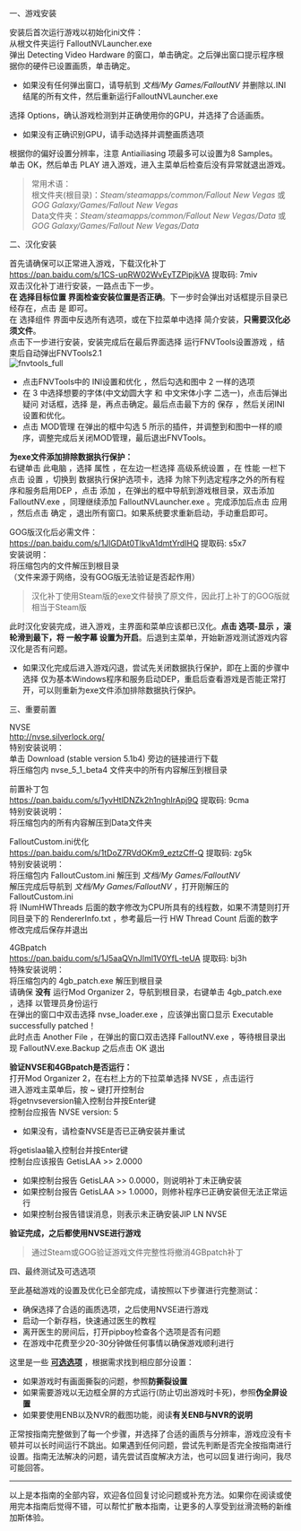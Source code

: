 <p class="has-line-data" data-line-start="0" data-line-end="1">一、游戏安装</p>
<p class="has-line-data" data-line-start="2" data-line-end="5">安装后首次运行游戏以初始化ini文件：<br>
从根文件夹运行 FalloutNVLauncher.exe<br>
弹出 Detecting Video Hardware 的窗口，单击确定。之后弹出窗口提示程序根据你的硬件已设置画质，单击确定。</p>
<ul>
<li class="has-line-data" data-line-start="5" data-line-end="7">如果没有任何弹出窗口，请导航到 <em>文档/My Games/FalloutNV</em> 并删除以.INI结尾的所有文件，然后重新运行FalloutNVLauncher.exe</li>
</ul>
<p class="has-line-data" data-line-start="7" data-line-end="8">选择 Options，确认游戏检测到并正确使用你的GPU，并选择了合适画质。</p>
<ul>
<li class="has-line-data" data-line-start="8" data-line-end="10">如果没有正确识别GPU，请手动选择并调整画质选项</li>
</ul>
<p class="has-line-data" data-line-start="10" data-line-end="12">根据你的偏好设置分辨率，注意 Antiailiasing 项最多可以设置为8 Samples。<br>
单击 OK，然后单击 PLAY 进入游戏，进入主菜单后检查后没有异常就退出游戏。</p>
<blockquote>
<p class="has-line-data" data-line-start="12" data-line-end="15">常用术语：<br>
根文件夹(根目录)：<em>Steam/steamapps/common/Fallout New Vegas</em> 或 <em>GOG Galaxy/Games/Fallout New Vegas</em><br>
Data文件夹：<em>Steam/steamapps/common/Fallout New Vegas/Data</em> 或 <em>GOG Galaxy/Games/Fallout New Vegas/Data</em></p>
</blockquote>
<p class="has-line-data" data-line-start="16" data-line-end="17">二、汉化安装</p>
<p class="has-line-data" data-line-start="18" data-line-end="25">首先请确保可以正常进入游戏，下载汉化补丁<br>
<a href="https://pan.baidu.com/s/1CS-upRW02WvEyTZPipjkVA">https://pan.baidu.com/s/1CS-upRW02WvEyTZPipjkVA</a> 提取码: 7miv<br>
双击汉化补丁进行安装，一路点击下一步。<br>
<strong>在 选择目标位置 界面检查安装位置是否正确</strong>。下一步时会弹出对话框提示目录已经存在，点击 是 即可。<br>
在 选择组件 界面中反选所有选项，或在下拉菜单中选择 简介安装，<strong>只需要汉化必须文件</strong>。<br>
点击下一步进行安装，安装完成后在最后界面选择 运行FNVTools设置游戏 ，结束后自动弹出FNVTools2.1<br>
<img src="https://gitee.com/feelbetterhua/nvguideline_cn/raw/master/fnvtools_full.jpg" alt="fnvtools_full" title="fnvtools_full"></p>
<ul>
<li class="has-line-data" data-line-start="25" data-line-end="26">点击FNVTools中的 INI设置和优化 ，然后勾选和图中 2 一样的选项</li>
<li class="has-line-data" data-line-start="26" data-line-end="27">在 3 中选择想要的字体(中文幼圆大字 和 中文宋体小字 二选一)，点击后弹出 疑问 对话框，选择 是，再点击确定。最后点击最下方的 保存 ，然后关闭INI设置和优化。</li>
<li class="has-line-data" data-line-start="27" data-line-end="29">点击 MOD管理 在弹出的框中勾选 5 所示的插件，并调整到和图中一样的顺序，调整完成后关闭MOD管理，最后退出FNVTools。</li>
</ul>
<p class="has-line-data" data-line-start="29" data-line-end="31"><strong>为exe文件添加排除数据执行保护：</strong><br>
右键单击 此电脑 ，选择 属性 ，在左边一栏选择 高级系统设置 ，在 性能 一栏下点击 设置 ，切换到 数据执行保护选项卡，选择 为除下列选定程序之外的所有程序和服务启用DEP ，点击 添加 ，在弹出的框中导航到游戏根目录，双击添加 FalloutNV.exe ，同理继续添加 FalloutNVLauncher.exe 。完成添加后点击 应用 ，然后点击 确定 ，退出所有窗口。如果系统要求重新启动，手动重启即可。</p>
<p class="has-line-data" data-line-start="32" data-line-end="37">GOG版汉化后必需文件：<br>
<a href="https://pan.baidu.com/s/1JlGDAt0TlkvA1dmtYrdIHQ">https://pan.baidu.com/s/1JlGDAt0TlkvA1dmtYrdIHQ</a> 提取码: s5x7<br>
安装说明：<br>
将压缩包内的文件解压到根目录<br>
（文件来源于网络，没有GOG版无法验证是否起作用）</p>
<blockquote>
<p class="has-line-data" data-line-start="37" data-line-end="38">汉化补丁使用Steam版的exe文件替换了原文件，因此打上补丁的GOG版就相当于Steam版</p>
</blockquote>
<p class="has-line-data" data-line-start="39" data-line-end="40">此时汉化安装完成，进入游戏，主界面和菜单应该都已汉化。<strong>点击 选项-显示 ，滚轮滑到最下，将 一般字幕 设置为开启</strong>。后退到主菜单，开始新游戏测试游戏内容汉化是否有问题。</p>
<ul>
<li class="has-line-data" data-line-start="40" data-line-end="42">如果汉化完成后进入游戏闪退，尝试先关闭数据执行保护，即在上面的步骤中选择 仅为基本Windows程序和服务启动DEP，重启后查看游戏是否能正常打开，可以则重新为exe文件添加排除数据执行保护。</li>
</ul>
<p class="has-line-data" data-line-start="42" data-line-end="43">三、重要前置</p>
<p class="has-line-data" data-line-start="44" data-line-end="49">NVSE<br>
<a href="http://nvse.silverlock.org/">http://nvse.silverlock.org/</a><br>
特别安装说明：<br>
单击 Download (stable version 5.1b4) 旁边的链接进行下载<br>
将压缩包内 nvse_5_1_beta4 文件夹中的所有内容解压到根目录</p>
<p class="has-line-data" data-line-start="50" data-line-end="54">前置补丁包<br>
<a href="https://pan.baidu.com/s/1yvHtlDNZk2h1nghIrApj9Q">https://pan.baidu.com/s/1yvHtlDNZk2h1nghIrApj9Q</a> 提取码: 9cma<br>
特别安装说明：<br>
将压缩包内的所有内容解压到Data文件夹</p>
<p class="has-line-data" data-line-start="55" data-line-end="62">FalloutCustom.ini优化<br>
<a href="https://pan.baidu.com/s/1tDoZ7RVdOKm9_eztzCff-Q">https://pan.baidu.com/s/1tDoZ7RVdOKm9_eztzCff-Q</a> 提取码: zg5k<br>
特别安装说明：<br>
将压缩包内 FalloutCustom.ini 解压到 <em>文档/My Games/FalloutNV</em><br>
解压完成后导航到 <em>文档/My Games/FalloutNV</em> ，打开刚解压的 FalloutCustom.ini<br>
将 INumHWThreads 后面的数字修改为CPU所具有的线程数，如果不清楚则打开同目录下的 RendererInfo.txt ，参考最后一行 HW Thread Count 后面的数字<br>
修改完成后保存并退出</p>
<p class="has-line-data" data-line-start="63" data-line-end="70">4GBpatch<br>
<a href="https://pan.baidu.com/s/1J5aaQVnJIml1V0YfL-teUA">https://pan.baidu.com/s/1J5aaQVnJIml1V0YfL-teUA</a> 提取码: bj3h<br>
特殊安装说明：<br>
将压缩包内的 4gb_patch.exe 解压到根目录<br>
请确保 <strong>没有</strong> 运行Mod Organizer 2，导航到根目录，右键单击 4gb_patch.exe ，选择 以管理员身份运行<br>
在弹出的窗口中双击选择 nvse_loader.exe ，应该弹出窗口显示 Executable successfully patched！<br>
此时点击 Another File ，在弹出的窗口双击选择 FalloutNV.exe ，等待根目录出现 FalloutNV.exe.Backup 之后点击 OK 退出</p>
<p class="has-line-data" data-line-start="71" data-line-end="76"><strong>验证NVSE和4GBpatch是否运行：</strong><br>
打开Mod Organizer 2，在右栏上方的下拉菜单选择 NVSE ，点击运行<br>
进入游戏主菜单后，按 ~ 键打开控制台<br>
将getnvseversion输入控制台并按Enter键<br>
控制台应报告 NVSE version: 5</p>
<ul>
<li class="has-line-data" data-line-start="76" data-line-end="78">如果没有，请检查NVSE是否已正确安装并重试</li>
</ul>
<p class="has-line-data" data-line-start="78" data-line-end="80">将getislaa输入控制台并按Enter键<br>
控制台应该报告 GetisLAA &gt;&gt; 2.0000</p>
<ul>
<li class="has-line-data" data-line-start="80" data-line-end="81">如果控制台报告 GetisLAA &gt;&gt; 0.0000，则说明补丁未正确安装</li>
<li class="has-line-data" data-line-start="81" data-line-end="82">如果控制台报告 GetisLAA &gt;&gt; 1.0000，则修补程序已正确安装但无法正常运行</li>
<li class="has-line-data" data-line-start="82" data-line-end="84">如果控制台报告错误消息，则表示未正确安装JIP LN NVSE</li>
</ul>
<p class="has-line-data" data-line-start="84" data-line-end="85"><strong>验证完成，之后都使用NVSE进行游戏</strong></p>
<blockquote>
<p class="has-line-data" data-line-start="85" data-line-end="86">通过Steam或GOG验证游戏文件完整性将撤消4GBpatch补丁</p>
</blockquote>
<p class="has-line-data" data-line-start="87" data-line-end="88">四、最终测试及可选选项</p>
<p class="has-line-data" data-line-start="89" data-line-end="90">至此基础游戏的设置及优化已全部完成，请按照以下步骤进行完整测试：</p>
<ul>
<li class="has-line-data" data-line-start="90" data-line-end="91">确保选择了合适的画质选项，之后使用NVSE进行游戏</li>
<li class="has-line-data" data-line-start="91" data-line-end="92">启动一个新存档，快速通过医生的教程</li>
<li class="has-line-data" data-line-start="92" data-line-end="93">离开医生的房间后，打开pipboy检查各个选项是否有问题</li>
<li class="has-line-data" data-line-start="93" data-line-end="95">在游戏中花费至少20-30分钟做任何事情以确保游戏顺利进行</li>
</ul>
<p class="has-line-data" data-line-start="95" data-line-end="96">这里是一些 <strong><a href="https://github.com/feelbetterhua/nvguideline_cn/blob/master/md/display.md" title="可选选项">可选选项</a></strong> ，根据需求找到相应部分设置：</p>
<ul>
<li class="has-line-data" data-line-start="96" data-line-end="97">如果游戏时有画面撕裂的问题，参照<strong>防撕裂设置</strong></li>
<li class="has-line-data" data-line-start="97" data-line-end="98">如果需要游戏以无边框全屏的方式运行(防止切出游戏时卡死)，参照<strong>伪全屏设置</strong></li>
<li class="has-line-data" data-line-start="98" data-line-end="100">如果要使用ENB以及NVR的截图功能，阅读<strong>有关ENB与NVR的说明</strong></li>
</ul>
<p class="has-line-data" data-line-start="100" data-line-end="101">正常按指南完整做到了每一个步骤，并选择了合适的画质与分辨率，游戏应没有卡顿并可以长时间运行不跳出。如果遇到任何问题，尝试先判断是否完全按指南进行设置。指南无法解决的问题，请先尝试百度解决方法，也可以回复进行询问，我尽可能回答。</p>
<hr>
<p class="has-line-data" data-line-start="104" data-line-end="105">以上是本指南的全部内容，欢迎各位回复讨论问题或补充方法。如果你在阅读或使用完本指南后觉得不错，可以帮忙扩散本指南，让更多的人享受到丝滑流畅的新维加斯体验。</p>
